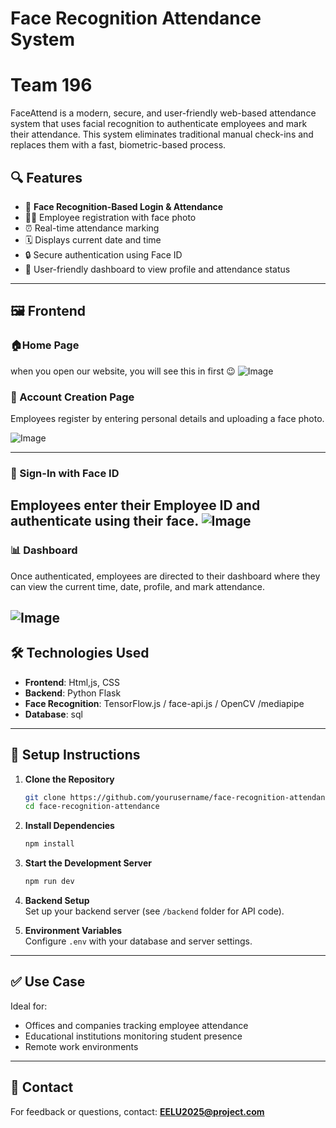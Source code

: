 
# Face Recognition Attendance System
# Team 196
FaceAttend is a modern, secure, and user-friendly web-based attendance system that uses facial recognition to authenticate employees and mark their attendance. This system eliminates traditional manual check-ins and replaces them with a fast, biometric-based process.

## 🔍 Features

- 📸 **Face Recognition-Based Login & Attendance**
- 👨‍💼 Employee registration with face photo
- ⏰ Real-time attendance marking
- 🗓 Displays current date and time
- 🔒 Secure authentication using Face ID
- 🧾 User-friendly dashboard to view profile and attendance status

---

## 🖼️ Frontend

### 🏠Home Page

when you open our website, you will see this in first 😉
![Image](https://github.com/user-attachments/assets/dac7b52f-62fb-44ce-ae30-dbec19beabba)
### 📝 Account Creation Page

Employees register by entering personal details and uploading a face photo.

![Image](https://github.com/user-attachments/assets/2d647ce2-ce74-48fe-af01-af9a5291c76d)

---

### 🔐 Sign-In with Face ID

Employees enter their Employee ID and authenticate using their face.
![Image](https://github.com/user-attachments/assets/1d84f06a-003d-4129-87bd-58e8e1e9d144)
---

### 📊 Dashboard

Once authenticated, employees are directed to their dashboard where they can view the current time, date, profile, and mark attendance.

![Image](https://github.com/user-attachments/assets/0a232213-4ac0-4c68-b7a2-9b2e04aeea4c)
---

## 🛠️ Technologies Used

- **Frontend**: Html,js, CSS
- **Backend**:  Python Flask
- **Face Recognition**: TensorFlow.js / face-api.js / OpenCV /mediapipe
- **Database**: sql

---

## 📌 Setup Instructions

1. **Clone the Repository**  
   ```bash
   git clone https://github.com/yourusername/face-recognition-attendance.git
   cd face-recognition-attendance
   ```

2. **Install Dependencies**  
   ```bash
   npm install
   ```

3. **Start the Development Server**  
   ```bash
   npm run dev
   ```

4. **Backend Setup**  
   Set up your backend server (see `/backend` folder for API code).

5. **Environment Variables**  
   Configure `.env` with your database and server settings.

---

## ✅ Use Case

Ideal for:

- Offices and companies tracking employee attendance
- Educational institutions monitoring student presence
- Remote work environments

---

## 📧 Contact

For feedback or questions, contact: **EELU2025@project.com**
